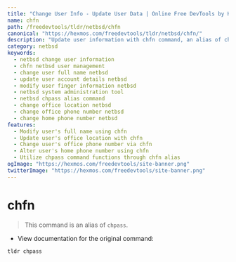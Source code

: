 ```yaml
---
title: "Change User Info - Update User Data | Online Free DevTools by Hexmos"
name: chfn
path: /freedevtools/tldr/netbsd/chfn
canonical: "https://hexmos.com/freedevtools/tldr/netbsd/chfn/"
description: "Update user information with chfn command, an alias of chpass, on NetBSD. Modify user details including name, office, and phone numbers. Free online tool, no registration required."
category: netbsd
keywords:
  - netbsd change user information
  - chfn netbsd user management
  - change user full name netbsd
  - update user account details netbsd
  - modify user finger information netbsd
  - netbsd system administration tool
  - netbsd chpass alias command
  - change office location netbsd
  - change office phone number netbsd
  - change home phone number netbsd
features:
  - Modify user's full name using chfn
  - Update user's office location with chfn
  - Change user's office phone number via chfn
  - Alter user's home phone number using chfn
  - Utilize chpass command functions through chfn alias
ogImage: "https://hexmos.com/freedevtools/site-banner.png"
twitterImage: "https://hexmos.com/freedevtools/site-banner.png"
---
```


# chfn

> This command is an alias of `chpass`.

- View documentation for the original command:

`tldr chpass`
